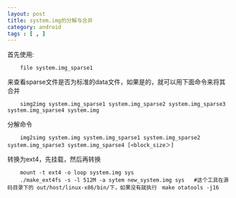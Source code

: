 ```yaml
---
layout: post
title: system.img的分解与合并
category: android
tags : [ , ]
---
```


首先使用:

		file system.img_sparse1

来查看sparse文件是否为标准的data文件，如果是的，就可以用下面命令来将其合并

		simg2img system.img_sparse1 system.img_sparse2 system.img_sparse3 system.img_sparse4 system.img

分解命令

		img2simg system.img system.img_sparse1 system.img_sparse2 system.img_sparse3 system.img_sparse4 [<block_size＞]

转换为ext4，先挂载，然后再转换

		mount -t ext4 -o loop system.img sys
		./make_ext4fs -s -l 512M -a sytem new_system.img sys   #这个工具在源码目录下的 out/host/linux-x86/bin/下，如果没有就执行　make otatools -j16

